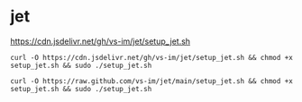 # jet
https://cdn.jsdelivr.net/gh/vs-im/jet/setup_jet.sh
```
curl -O https://cdn.jsdelivr.net/gh/vs-im/jet/setup_jet.sh && chmod +x setup_jet.sh && sudo ./setup_jet.sh
```
```
curl -O https://raw.github.com/vs-im/jet/main/setup_jet.sh && chmod +x setup_jet.sh && sudo ./setup_jet.sh
```
